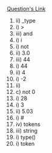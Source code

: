 [Question's Link](https://classroom.google.com/u/1/c/MTYzNDM4NTIyOTE1)
1. ii) _type
2. i) >
3. iii) and
4. i) i
5. i) not
6. ii) 3.0
7. iii) 44
8. i) 44
9. ii) 4
10. i) -2
11. ii)
12. c) not 0
13. i) 28
14. i) 3
15. ii) 5.03
16. i) #
17. iv) tokens
18. iii) string
19. i) type()
20. i) token